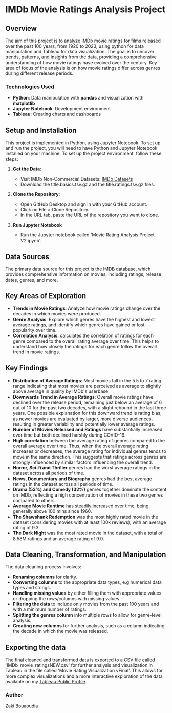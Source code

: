 # IMDb Movie Ratings Analysis Project 

## Overview

The aim of this project is to analyze IMDb movie ratings for films released over the past 100 years, from 1920 to 2023, using python for data manipulation and Tableau for data visualization. The goal is to uncover trends, patterns, and insights from the data, providing a comprehensive understanding of how movie ratings have evolved over the century. Key area of focus of the analysis is on how movie ratings differ across genres during different release periods. 

### Technologies Used
- **Python**: Data manipulation with **pandas** and visualization with **matplotlib**
- **Jupyter Notebook**: Development environment
- **Tableau**: Creating charts and dashboards

## Setup and Installation

This project is implemented in Python, using Jupyter Notebook. To set up and run the project, you will need to have Python and Jupyter Notebook installed on your machine. To set up the project environment, follow these steps:

1. **Get the Data**: 
   - Visit IMDb Non-Commercial Datasets: [IMDb Datasets](https://developer.imdb.com/non-commercial-datasets/)
   - Download the title.basics.tsv.gz and the title.ratings.tsv.gz files.

2. **Clone the Repository**: 
   - Open GitHub Desktop and sign in with your GitHub account.
   - Click on File > Clone Repository.
   - In the URL tab, paste the URL of the repository you want to clone.

3. **Run Jupyter Notebook**
   - Run the Jupyter notebook called 'Movie Rating Analysis Project V2.ipynb'. 

## Data Sources

The primary data source for this project is the IMDB database, which provides comprehensive information on movies, including ratings, release dates, genres, and more.

## Key Areas of Exploration

- **Trends in Movie Ratings**: Analyze how movie ratings change over the decades in which movies were produced.
- **Genre Analysis**: Explore which genres have the highest and lowest average ratings, and identify which genres have gained or lost popularity over time.
- **Correlation Analysis**: calculates the correlation of ratings for each genre compared to the overall rating average over time. This helps to understand how closely the ratings for each genre follow the overall trend in movie ratings.

## Key Findings

- **Distribution of Average Ratings**: Most movies fall in the 5.5 to 7 rating range indicating that most movies are perceived as average to slightly above average in quality by IMDb's userbase. 
- **Downwards Trend in Average Ratings**: Overall movie ratings have declined over the release period, remaining just below an average of 6 out of 10 for the past two decades, with a slight rebound in the last three years. One possible explanation for this downward trend is rating bias, as newer movies are evaluated by larger, more diverse audiences, resulting in greater variability and potentially lower average ratings.
- **Number of Movies Released and Ratings** have substantially increased over time but both declined harshly during COVID-19.
- **High correlation** between the average rating of genres compared to the overall average over time. Thus, when the overall average rating increases or decreases, the average rating for individual genres tends to move in the same direction. This suggests that ratings across genres are strongly influenced by similar factors influencing the overall trend.
- **Horror, Sci-fi and Thriller** genres had the worst average ratings in the dataset across all periods of time.
- **News, Documentary and Biography** genres had the best average ratings in the dataset across all periods of time.
- **Drama (53%) and Comedy (32%)** genres together dominate the content on IMDb, reflecting a high concentration of movies in these two genres compared to others.
- **Average Movie Runtime** has steadily increased over time, being generally above 100 mins since 1960.
- **The Shawshank Redemption** was the most highly rated movie in the dataset (considering movies with at least 100k reviews), with an average rating of 9.3.
- **The Dark Night** was the most rated movie in the dataset, with a total of 8.58M ratings and an average rating of 9.0.

## Data Cleaning, Transformation, and Manipulation

The data cleaning process involves:

- **Renaming columns** for clarity.
- **Converting columns** to the appropriate data types, e.g numerical data types and strings. 
- **Handling missing values** by either filling them with appropriate values or dropping the rows/columns with missing values.
- **Filtering the data** to include only movies from the past 100 years and with a minimum number of ratings.
- **Splitting the genres column** into multiple rows to allow for genre-level analysis.
- **Creating new columns** for further analysis, such as a column indicating the decade in which the movie was released.

## Exporting the data

The final cleaned and transformed data is exported to a CSV file called 'IMDb_movie_ratingsNEW.csv' for further analysis and visualization in Tableau in the file called 'Movie Rating Visualization vFinal'. This allows for more complex visualizations and a more interactive exploration of the data available on my [Tableau Public Profile](https://public.tableau.com/app/profile/zaki.bouaoudia4587/vizzes).

### Author

Zaki Bouaoudia
